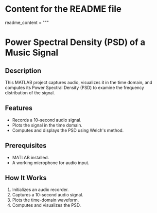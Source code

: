 # Content for the README file
readme_content = """
# Power Spectral Density (PSD) of a Music Signal

## Description
This MATLAB project captures audio, visualizes it in the time domain, and computes its Power Spectral Density (PSD) to examine the frequency distribution of the signal.

## Features
- Records a 10-second audio signal.
- Plots the signal in the time domain.
- Computes and displays the PSD using Welch's method.

## Prerequisites
- MATLAB installed.
- A working microphone for audio input.

## How It Works
1. Initializes an audio recorder.
2. Captures a 10-second audio signal.
3. Plots the time-domain waveform.
4. Computes and visualizes the PSD.

